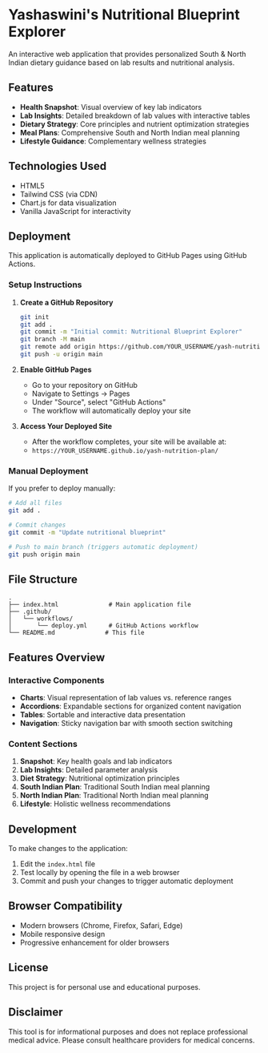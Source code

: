 # Yashaswini's Nutritional Blueprint Explorer

An interactive web application that provides personalized South & North Indian dietary guidance based on lab results and nutritional analysis.

## Features

- **Health Snapshot**: Visual overview of key lab indicators
- **Lab Insights**: Detailed breakdown of lab values with interactive tables
- **Dietary Strategy**: Core principles and nutrient optimization strategies
- **Meal Plans**: Comprehensive South and North Indian meal planning
- **Lifestyle Guidance**: Complementary wellness strategies

## Technologies Used

- HTML5
- Tailwind CSS (via CDN)
- Chart.js for data visualization
- Vanilla JavaScript for interactivity

## Deployment

This application is automatically deployed to GitHub Pages using GitHub Actions.

### Setup Instructions

1. **Create a GitHub Repository**
   ```bash
   git init
   git add .
   git commit -m "Initial commit: Nutritional Blueprint Explorer"
   git branch -M main
   git remote add origin https://github.com/YOUR_USERNAME/yash-nutrition-plan.git
   git push -u origin main
   ```

2. **Enable GitHub Pages**
   - Go to your repository on GitHub
   - Navigate to Settings → Pages
   - Under "Source", select "GitHub Actions"
   - The workflow will automatically deploy your site

3. **Access Your Deployed Site**
   - After the workflow completes, your site will be available at:
   - `https://YOUR_USERNAME.github.io/yash-nutrition-plan/`

### Manual Deployment

If you prefer to deploy manually:

```bash
# Add all files
git add .

# Commit changes
git commit -m "Update nutritional blueprint"

# Push to main branch (triggers automatic deployment)
git push origin main
```

## File Structure

```
.
├── index.html              # Main application file
├── .github/
│   └── workflows/
│       └── deploy.yml      # GitHub Actions workflow
└── README.md              # This file
```

## Features Overview

### Interactive Components
- **Charts**: Visual representation of lab values vs. reference ranges
- **Accordions**: Expandable sections for organized content navigation
- **Tables**: Sortable and interactive data presentation
- **Navigation**: Sticky navigation bar with smooth section switching

### Content Sections
1. **Snapshot**: Key health goals and lab indicators
2. **Lab Insights**: Detailed parameter analysis
3. **Diet Strategy**: Nutritional optimization principles
4. **South Indian Plan**: Traditional South Indian meal planning
5. **North Indian Plan**: Traditional North Indian meal planning
6. **Lifestyle**: Holistic wellness recommendations

## Development

To make changes to the application:

1. Edit the `index.html` file
2. Test locally by opening the file in a web browser
3. Commit and push your changes to trigger automatic deployment

## Browser Compatibility

- Modern browsers (Chrome, Firefox, Safari, Edge)
- Mobile responsive design
- Progressive enhancement for older browsers

## License

This project is for personal use and educational purposes.

## Disclaimer

This tool is for informational purposes and does not replace professional medical advice. Please consult healthcare providers for medical concerns. 